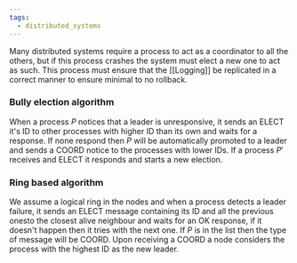 ```yaml
---
tags:
  - distributed_systems
---
```

Many distributed systems require a process to act as a coordinator to all the others, but if this process crashes the system must elect a new one to act as such. This process must ensure that the [[Logging]] be replicated in a correct manner to ensure minimal to no rollback.
### Bully election algorithm

When a process $P$ notices that a leader is unresponsive, it sends an ELECT it's ID to other processes with higher ID than its own and waits for a response. If none respond then $P$ will be automatically promoted to a leader and sends a COORD notice to the processes with lower IDs. If a process $P'$ receives and ELECT it responds and starts a new election.
### Ring based algorithm

We assume a logical ring in the nodes and when a process detects a leader failure, it sends an ELECT message containing its ID and all the previous onesto the closest alive neighbour and waits for an OK response, if it doesn't happen then it tries with the next one. If $P$ is in the list then the type of message will be COORD. Upon receiving a COORD a node considers the process with the highest ID as the new leader.